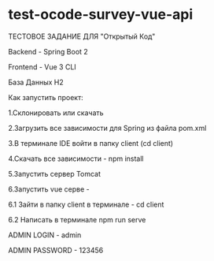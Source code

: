 # test-ocode-survey-vue-api

ТЕСТОВОЕ ЗАДАНИЕ ДЛЯ "Открытый Код"

Backend - Spring Boot 2

Frontend - Vue 3 CLI

База Данных H2

Как запустить проект:

1.Склонировать или скачать

2.Загрузить все зависимости для Spring из файла pom.xml

3.В терминале IDE войти в папку client (cd client)

4.Скачать все зависимости - npm install

5.Запустить сервер Tomcat

6.Запустить vue серве - 

 6.1 Зайти в папку client в терминале - cd client
 
 6.2 Написать в терминале npm run serve
 

ADMIN LOGIN - admin

ADMIN PASSWORD - 123456

 
